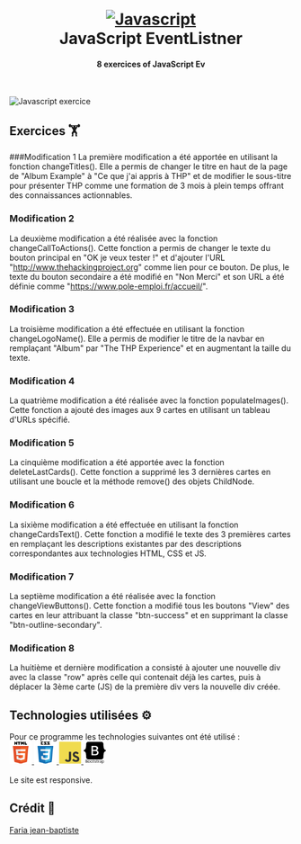 <h1 align="center">
  <br>
  <a href="https://www.javascript.com/"><img src="https://upload.wikimedia.org/wikipedia/commons/thumb/9/99/Unofficial_JavaScript_logo_2.svg/640px-Unofficial_JavaScript_logo_2.svg.png" alt="Javascript" width="200"></a>
  <br>
JavaScript EventListner <br>
</h1>
<h4 align="center">8 exercices of JavaScript Ev</h4>
<br>

![Javascript exercice](https://i.imgur.com/Dc0tSdW.png)

## Exercices 🏋️

###Modification 1
La première modification a été apportée en utilisant la fonction changeTitles(). Elle a permis de changer le titre en haut de la page de "Album Example" à "Ce que j'ai appris à THP" et de modifier le sous-titre pour présenter THP comme une formation de 3 mois à plein temps offrant des connaissances actionnables.

### Modification 2

La deuxième modification a été réalisée avec la fonction changeCallToActions(). Cette fonction a permis de changer le texte du bouton principal en "OK je veux tester !" et d'ajouter l'URL "http://www.thehackingproject.org" comme lien pour ce bouton. De plus, le texte du bouton secondaire a été modifié en "Non Merci" et son URL a été définie comme "https://www.pole-emploi.fr/accueil/".

### Modification 3

La troisième modification a été effectuée en utilisant la fonction changeLogoName(). Elle a permis de modifier le titre de la navbar en remplaçant "Album" par "The THP Experience" et en augmentant la taille du texte.

### Modification 4

La quatrième modification a été réalisée avec la fonction populateImages(). Cette fonction a ajouté des images aux 9 cartes en utilisant un tableau d'URLs spécifié.

### Modification 5

La cinquième modification a été apportée avec la fonction deleteLastCards(). Cette fonction a supprimé les 3 dernières cartes en utilisant une boucle et la méthode remove() des objets ChildNode.

### Modification 6

La sixième modification a été effectuée en utilisant la fonction changeCardsText(). Cette fonction a modifié le texte des 3 premières cartes en remplaçant les descriptions existantes par des descriptions correspondantes aux technologies HTML, CSS et JS.

### Modification 7

La septième modification a été réalisée avec la fonction changeViewButtons(). Cette fonction a modifié tous les boutons "View" des cartes en leur attribuant la classe "btn-success" et en supprimant la classe "btn-outline-secondary".

### Modification 8

La huitième et dernière modification a consisté à ajouter une nouvelle div avec la classe "row" après celle qui contenait déjà les cartes, puis à déplacer la 3ème carte (JS) de la première div vers la nouvelle div créée.

## Technologies utilisées ⚙️

<p align="left">Pour ce programme les technologies suivantes ont été utilisé : <br>
<a href="https://www.w3.org/html/" target="_blank" rel="noreferrer"> <img src="https://raw.githubusercontent.com/devicons/devicon/master/icons/html5/html5-original-wordmark.svg" alt="html5" width="40" height="40"/> </a>
<a href="https://www.w3schools.com/css/" target="_blank" rel="noreferrer"> <img src="https://raw.githubusercontent.com/devicons/devicon/master/icons/css3/css3-original-wordmark.svg" alt="css3" width="40" height="40"/> </a>
<a href="https://developer.mozilla.org/en-US/docs/Web/JavaScript" target="_blank" rel="noreferrer"> <img src="https://raw.githubusercontent.com/devicons/devicon/master/icons/javascript/javascript-original.svg" alt="javascript" width="40" height="40"/> </a>
<a href="https://getbootstrap.com" target="_blank" rel="noreferrer"> <img src="https://raw.githubusercontent.com/devicons/devicon/master/icons/bootstrap/bootstrap-plain-wordmark.svg" alt="bootstrap" width="40" height="40"/> </a>
<br>
<br>
Le site est responsive.</p>

## Crédit 🔗

[Faria jean-baptiste](https://github.com/Jakfamily)
